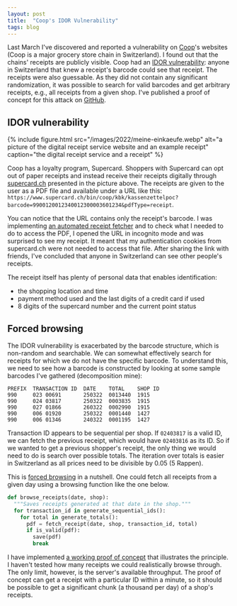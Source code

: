```yaml
---
layout: post
title:  "Coop's IDOR Vulnerability"
tags: blog
---
```

Last March I've discovered and reported a vulnerability on [Coop][coop]'s
websites (Coop is a major grocery store chain in Switzerland). I found out that
the chains' receipts are publicly visible. Coop had an [IDOR
vulnerability][idor]: anyone in Switzerland that knew a receipt's barcode could
see that receipt. The receipts were also guessable. As they did not contain any
significant randomization, it was possible to search for valid barcodes and get
arbitrary receipts, e.g., all receipts from a given shop. I've published a
proof of concept for this attack on [GitHub][github].

## IDOR vulnerability

{% include figure.html
    src="/images/2022/meine-einkaeufe.webp"
    alt="a picture of the digital receipt service website and an example receipt"
    caption="the digital receipt service and a receipt"
%}

Coop has a loyalty program, Supercard. Shoppers with Supercard can opt out of
paper receipts and instead receive their receipts digitally through
[supercard.ch](https://supercard.ch) presented in the picture above. The
receipts are given to the user as a PDF file and available under a URL like
this:
`https://www.supercard.ch/bin/coop/kbk/kassenzettelpoc?barcode=9900120012340012300003601234&pdfType=receipt`.

You can notice that the URL contains only the receipt's barcode. I was
implementing [an automated receipt fetcher][findata-fetcher] and to check what
I needed to do to access the PDF, I opened the URL in incognito mode and was
surprised to see my receipt. It meant that my authentication cookies from
supercard.ch were not needed to access that file. After sharing the link with
friends, I've concluded that anyone in Switzerland can see other people's
receipts.

The receipt itself has plenty of personal data that enables identification:

* the shopping location and time
* payment method used and the last digits of a credit card if used
* 8 digits of the supercard number and the current point status

## Forced browsing

The IDOR vulnerability is exacerbated by the barcode structure, which is
non-random and searchable. We can somewhat effectively search for receipts for
which we do not have the specific barcode. To understand this, we need to see
how a barcode is constructed by looking at some sample barcodes I've gathered
(decomposition mine):

```plaintext
PREFIX  TRANSACTION ID  DATE    TOTAL    SHOP ID
990     023 00691       250322  0013440  1915
990     024 03817       250322  0003835  1915
990     027 01866       260322  0002990  1915
990     006 01920       250322  0001440  1427
990     006 01346       240322  0001195  1427
```

Transaction ID appears to be sequential per shop. If `02403817` is a valid ID,
we can fetch the previous receipt, which would have `02403816` as its ID. So if
we wanted to get a previous shopper's receipt, the only thing we would need to
do is search over possible totals. The iteration over totals is easier in
  Switzerland as all prices need to be divisible by 0.05 (5 Rappen).

This is [forced browsing][forced-browsing] in a nutshell. One could fetch all
receipts from a given day using a browsing function like the one below.

```python
def browse_receipts(date, shop):
  """Saves receipts generated at that date in the shop."""
  for transaction_id in generate_sequential_ids():
    for total in generate_totals():
      pdf = fetch_receipt(date, shop, transaction_id, total)
      if is_valid(pdf):
        save(pdf)
        break
```

I have implemented [a working proof of concept][github] that illustrates the
principle. I haven't tested how many receipts we could realistically browse
through. The only limit, however, is the server's available throughput. The
proof of concept can get a receipt with a particular ID within a minute, so it
should be possible to get a significant chunk (a thousand per day) of a shop's
receipts.

[coop]: https://en.wikipedia.org/wiki/Coop_(Switzerland)
[idor]: https://portswigger.net/web-security/access-control/idor
[github]: https://github.com/gregorias/supercard-idor
[findata-fetcher]: https://github.com/gregorias/findata-fetcher
[forced-browsing]: https://avinetworks.com/glossary/forceful-browsing/
